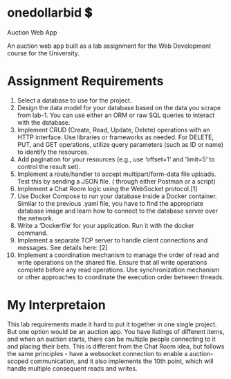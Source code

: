 # onedollarbid 💲
Auction Web App

An auction web app built as a lab assignment for the Web Development course for the University.

# Assignment Requirements

1. Select a database to use for the project.
2. Design the data model for your database based on the data you scrape from lab-1. You can use either an ORM or raw SQL queries to interact with the database.
3. Implement CRUD (Create, Read, Update, Delete) operations with an HTTP interface. Use libraries or frameworks as needed. For DELETE, PUT, and GET operations, utilize query parameters (such as ID or name) to identify the resources.
4. Add pagination for your resources (e.g., use ‘offset=1‘ and ‘limit=5‘ to control the result set).
5. Implement a route/handler to accept multipart/form-data file uploads. Test this by sending a JSON file. ( through either Postman or a script)
6. Implement a Chat Room logic using the WebSocket protocol.[1]
7. Use Docker Compose to run your database inside a Docker container. Similar to the previous .yaml file, you have to find the appropriate database image and learn how to connect to the database server over the network.
8. Write a ‘Dockerfile‘ for your application. Run it with the docker command.
9. Implement a separate TCP server to handle client connections and messages. See details here: [2]
10. Implement a coordination mechanism to manage the order of read and write operations on the shared file. Ensure that all write operations complete before any read operations. Use synchronization mechanism or other approaches to coordinate the execution order between threads.

# My Interpretaion 
This lab requirements made it hard to put it together in one single project.
But one option would be an auction app. 
You have listings of different items, and when an auction starts, there can be multiple people connecting to it and placing their bets. 
This is different from the Chat Room idea, but follows the same principles - have a websocket connection to enable a auction-scoped communication, and it also implements the 10th point, which will handle multiple consequent reads and writes. 